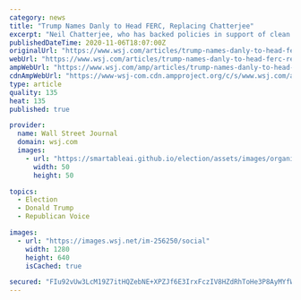 ```yaml
---
category: news
title: "Trump Names Danly to Head FERC, Replacing Chatterjee"
excerpt: "Neil Chatterjee, who has backed policies in support of clean energy, is being replaced as head of the Federal Energy Regulatory Commission by fellow commissioner James Danly."
publishedDateTime: 2020-11-06T18:07:00Z
originalUrl: "https://www.wsj.com/articles/trump-names-danly-to-head-ferc-replacing-chatterjee-11604684915"
webUrl: "https://www.wsj.com/articles/trump-names-danly-to-head-ferc-replacing-chatterjee-11604684915"
ampWebUrl: "https://www.wsj.com/amp/articles/trump-names-danly-to-head-ferc-replacing-chatterjee-11604684915"
cdnAmpWebUrl: "https://www-wsj-com.cdn.ampproject.org/c/s/www.wsj.com/amp/articles/trump-names-danly-to-head-ferc-replacing-chatterjee-11604684915"
type: article
quality: 135
heat: 135
published: true

provider:
  name: Wall Street Journal
  domain: wsj.com
  images:
    - url: "https://smartableai.github.io/election/assets/images/organizations/wsj.com-50x50.jpg"
      width: 50
      height: 50

topics:
  - Election
  - Donald Trump
  - Republican Voice

images:
  - url: "https://images.wsj.net/im-256250/social"
    width: 1280
    height: 640
    isCached: true

secured: "FIu92vUw3LcM19Z7itHQZebNE+XPZJf6E3IrxFczIV8HZdRhToHe3P8AyMYfWyThpMaPji/5CZWG1ycc78KxUNBkMpwcKCc1QMb9u30ZeWNUTW1ybjsoBhy5XOFsXimVAs6c0PVFKouqwQE4yhws4YZGFKDnqljTVNqKPBLpHcyzj6SEK0TQW7iWsXGLj9bL3QI9+sBJbwBraD+qN9K//GpSz8oYsoCtt03GocqxEvfTLVeebeL4iy2RKWoPgJKQNl+QYnGpTsDa725P7p7KuL8yFRZKaCNkcSK17jSzOeYypdl6Jj523+NfFIZFSHMdMRtvVf2+vOyLPbj8HdgGlUqUJZpP+6vOyd13C2uyTnQ=;4X1s17jAI0T0UQGIbgCqww=="
---
```


